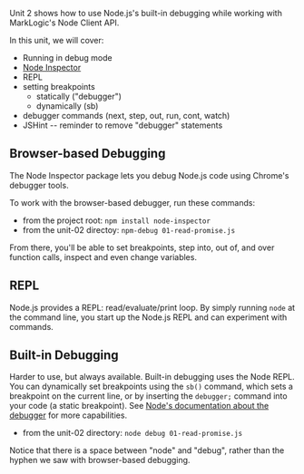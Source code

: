 Unit 2 shows how to use Node.js's built-in debugging while working with 
MarkLogic's Node Client API. 

In this unit, we will cover:

- Running in debug mode
- [Node Inspector](https://github.com/node-inspector/node-inspector)
- REPL
- setting breakpoints
  - statically ("debugger")
  - dynamically (sb)
- debugger commands (next, step, out, run, cont, watch)
- JSHint -- reminder to remove "debugger" statements

## Browser-based Debugging

The Node Inspector package lets you debug Node.js code using Chrome's debugger
tools. 

To work with the browser-based debugger, run these commands:

- from the project root: `npm install node-inspector`
- from the unit-02 directoy: `npm-debug 01-read-promise.js`

From there, you'll be able to set breakpoints, step into, out of, and over 
function calls, inspect and even change variables. 

## REPL

Node.js provides a REPL: read/evaluate/print loop. By simply running `node` at
the command line, you start up the Node.js REPL and can experiment with 
commands.

## Built-in Debugging

Harder to use, but always available. Built-in debugging uses the Node REPL. You
can dynamically set breakpoints using the `sb()` command, which sets a 
breakpoint on the current line, or by inserting the `debugger;` command into 
your code (a static breakpoint). See [Node's documentation about the debugger][1] for more capabilities. 

- from the unit-02 directory: `node debug 01-read-promise.js`

Notice that there is a space between "node" and "debug", rather than the hyphen
we saw with browser-based debugging. 

[1]: https://nodejs.org/api/debugger.html
